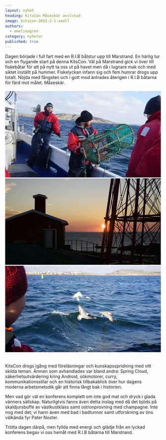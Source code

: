 ```yaml
---
layout: nyhet
heading: KitsCon Måseskär avslutad
image: kitscon-2015-2-1-small
authors:
  - emelieagren
category: nyheter
published: true
---
```


Dagen började i full fart med en R.I.B båtstur upp till Marstrand. En härlig tur och en flygande start på denna KitsCon. Väl på Marstrand gick vi över till fiskebåtar för att på nytt ta oss ut på havet men då i lugnare mak och med siktet inställt på hummer. Fiskelyckan infann sig och fem humrar drogs upp totalt. Nöjda med fångsten och i gott mod äntrades återigen i R.I.B båtarna för färd mot målet: Måseskär.

###### ![](/images/nyheter/kitscon-2015-2-1.jpg)![](/images/nyheter/kitscon-2015-2-2.jpg)![](/images/nyheter/kitscon-2015-2-3.jpg)

KitsCon drogs igång med föreläsningar och kunskapsspridning med vitt skilda teman. Ämnen som avhandlades var bland andra: Spring Cloud, säkerhetsutvärdering kring Android, sökmotorer, curry, kommunikationsstilar och en historisk tillbakablick över hur dagens moderna arbetsmetodik går att finna långt bak i historien. 

Men vad gör väl en konferens komplett om inte god mat och dryck i glada vänners sällskap. Naturligtvis fanns även detta inslag med då det bjöds på skaldjursbuffé av västkustklass samt ostronprovning med champagne. Inte nog med det; vi hann även med bad i badtunnor samt utforskning av öns välkända fyr Pater Noster.

Trötta dagen därpå, men fyllda med energi och glädje från en lyckad konferens begav vi oss hemåt med R.I.B båtarna till Marstrand.
